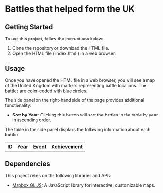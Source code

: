 <!DOCTYPE html>
<html lang="en-US">
<head>
  <meta charset="utf-8">
  <meta name="viewport" content="width=device-width, initial-scale=1">
</head>

<body>
  <h1>Battles that helped form the UK</h1>

  <h2>Getting Started</h2>
  <p>To use this project, follow the instructions below:</p>
  <ol>
    <li>Clone the repository or download the HTML file.</li>
    <li>Open the HTML file (`index.html`) in a web browser.</li>
  </ol>

  <h2>Usage</h2>
  <p>Once you have opened the HTML file in a web browser, you will see a map of the United Kingdom with markers representing battle locations. The battles are color-coded with blue circles.</p>
  <p>The side panel on the right-hand side of the page provides additional functionality:</p>
  <ul>
    <li><strong>Sort by Year:</strong> Clicking this button will sort the battles in the table by year in ascending order.</li>
  </ul>
  <p>The table in the side panel displays the following information about each battle:</p>
  <table>
    <tr>
      <th>ID</th>
      <th>Year</th>
      <th>Event</th>
      <th>Achievement</th>
    </tr>
    <!-- Add rows dynamically using JavaScript -->
  </table>

  <h2>Dependencies</h2>
  <p>This project relies on the following libraries and APIs:</p>
  <ul>
    <li><a href="https://docs.mapbox.com/mapbox-gl-js/api/">Mapbox GL JS</a>: A JavaScript library for interactive, customizable maps.</li>
  </ul>
</body>
</html>
